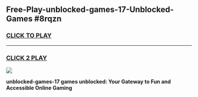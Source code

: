 
## Free-Play-unblocked-games-17-Unblocked-Games #8rqzn
<h3>
<a href="https://news.freeplayer.one?title=unblocked-games-17&ref=8M">CLICK TO PLAY</a></h3>
<hr>

<h3>
<a href="https://news.freeplayer.one?title=unblocked-games-17&ref=8M">CLICK 2 PLAY</a>
  
</h3>

<a href="https://news.freeplayer.one?title=unblocked-games-17&ref=8M"><img src="https://clearcache.store/games.png"></a>


**unblocked-games-17 games unblocked: Your Gateway to Fun and Accessible Online Gaming**
